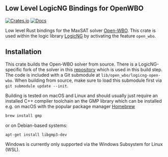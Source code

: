 ## Low Level LogicNG Bindings for OpenWBO

[![Crates.io](https://img.shields.io/crates/v/logicng-open-wbo-sys.svg)](https://crates.io/crates/logicng-open-wbo-sys)
[![Docs](https://docs.rs/logicng-open-wbo-sys/badge.svg)](https://docs.rs/logicng-open-wbo-sys)

Low level Rust bindings for the MaxSAT solver
[Open-WBO](https://github.com/sat-group/open-wbo).  This crate is used within
the logic library [LogicNG](https://github.com/booleworks/logicng-rs.git) by
activating the feature `open_wbo`.

## Installation

This crate builds the Open-WBO solver from source.  There is a LogicNG-specific
fork of the solver in this
[repository](https://github.com/booleworks/logicng-open-wbo) which is used in
this build step. The code is included with a Git submodule at
`lib/open_wbo/logicng-open-wbo`. When building from source, make sure to load
this submodule first via `git submodule update --init`.

Building is tested on macOS and Linux and should usually just require an
installed C++ compiler toolchain an the GMP library which can be installed e.g.
on macOS with the popular package manager [Homebrew](https://brew.sh/)

```bash
brew install gmp
```

or on Debian-based systems:

```bash
apt-get install libgmp3-dev
```

Windows is currently only supported via the Windows Subsystem for Linux (WSL).

